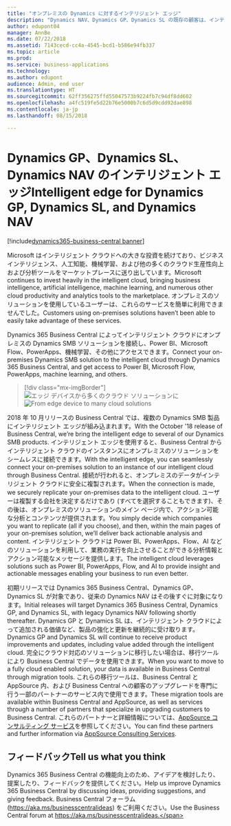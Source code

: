 ```yaml
---
title: "オンプレミスの Dynamics に対するインテリジェント エッジ"
description: "Dynamics NAV、Dynamics GP、Dynamics SL の既存の顧客は、インテリジェント エッジによってクラウド アクセスに対するサポートを取得します。"
author: edupont04
manager: AnnBe
ms.date: 07/22/2018
ms.assetid: 7143cecd-cc4a-4545-bcd1-b586e94fb337
ms.topic: article
ms.prod: 
ms.service: business-applications
ms.technology: 
ms.author: edupont
audience: Admin, end user
ms.translationtype: HT
ms.sourcegitcommit: 62ff356275ffd55047573b9224fb7c94df8dd602
ms.openlocfilehash: a4fc519fe5d22b76e5000b7c6d5d9cdd92dae898
ms.contentlocale: ja-jp
ms.lasthandoff: 08/15/2018

---
```

# <a name="intelligent-edge-for-dynamics-gp-dynamics-sl-and-dynamics-nav"></a><span data-ttu-id="d2680-103">Dynamics GP、Dynamics SL、Dynamics NAV のインテリジェント エッジ</span><span class="sxs-lookup"><span data-stu-id="d2680-103">Intelligent edge for Dynamics GP, Dynamics SL, and Dynamics NAV</span></span>

[!include[dynamics365-business-central banner](../includes/dynamics365-business-central.md)]




<span data-ttu-id="d2680-104">Microsoft はインテリジェント クラウドへの大きな投資を続けており、ビジネス インテリジェンス、人工知能、機械学習、および他の多くのクラウド生産性向上および分析ツールをマーケットプレースに送り出しています。</span><span class="sxs-lookup"><span data-stu-id="d2680-104">Microsoft continues to invest heavily in the intelligent cloud, bringing business intelligence, artificial intelligence, machine learning, and numerous other cloud productivity and analytics tools to the marketplace.</span></span> <span data-ttu-id="d2680-105">オンプレミスのソリューションを使用しているユーザーは、これらのサービスを簡単に利用できませんでした。</span><span class="sxs-lookup"><span data-stu-id="d2680-105">Customers using on-premises solutions haven’t been able to easily take advantage of these services.</span></span>  

<span data-ttu-id="d2680-106">Dynamics 365 Business Central によってインテリジェント クラウドにオンプレミスの Dynamics SMB ソリューションを接続し、Power BI、Microsoft Flow、PowerApps、機械学習、その他にアクセスできます。</span><span class="sxs-lookup"><span data-stu-id="d2680-106">Connect your on-premises Dynamics SMB solution to the intelligent cloud through Dynamics 365 Business Central, and get access to Power BI, Microsoft Flow, PowerApps, machine learning, and others.</span></span>  

> [!div class="mx-imgBorder"]
> <span data-ttu-id="d2680-107">![](media/impact-dynamics-gp-dynamics-sl-customers-1.png "エッジ デバイスから多くのクラウド ソリューションに")</span><span class="sxs-lookup"><span data-stu-id="d2680-107">![](media/impact-dynamics-gp-dynamics-sl-customers-1.png "From edge device to many cloud solutions")</span></span>  

<span data-ttu-id="d2680-108">2018 年 10 月リリースの Business Central では、複数の Dynamics SMB 製品にインテリジェント エッジが組み込まれます。</span><span class="sxs-lookup"><span data-stu-id="d2680-108">With the October '18 release of Business Central, we’re bring the intelligent edge to several of our Dynamics SMB products.</span></span> <span data-ttu-id="d2680-109">インテリジェント エッジを使用すると、Business Central からインテリジェント クラウドのインスタンスにオンプレミスのソリューションをシームレスに接続できます。</span><span class="sxs-lookup"><span data-stu-id="d2680-109">With the intelligent edge, you can seamlessly connect your on-premises solution to an instance of our intelligent cloud through Business Central.</span></span> <span data-ttu-id="d2680-110">接続が行われると、オンプレミスのデータがインテリジェント クラウドに安全に複製されます。</span><span class="sxs-lookup"><span data-stu-id="d2680-110">When the connection is made, we securely replicate your on-premises data to the intelligent cloud.</span></span> <span data-ttu-id="d2680-111">ユーザーは複製する会社を決定するだけであり (すべてを選択することもできます)、その後は、オンプレミスのソリューションのメイン ページ内で、アクション可能な分析とコンテンツが提供されます。</span><span class="sxs-lookup"><span data-stu-id="d2680-111">You simply decide which companies you want to replicate (all if you choose), and then, within the main pages of your on-premises solution, we’ll deliver back actionable analysis and content.</span></span> <span data-ttu-id="d2680-112">インテリジェント クラウドは Power BI、PowerApps、Flow、AI などのソリューションを利用して、業務の実行を向上させることができる分析情報とアクション可能なメッセージを提供します。</span><span class="sxs-lookup"><span data-stu-id="d2680-112">The intelligent cloud leverages solutions such as Power BI, PowerApps, Flow, and AI to provide insight and actionable messages enabling your business to run even better.</span></span>  

<span data-ttu-id="d2680-113">初期リリースでは Dynamics 365 Business Central、Dynamics GP、Dynamics SL が対象であり、従来の Dynamics NAV はその後すぐに対象になります。</span><span class="sxs-lookup"><span data-stu-id="d2680-113">Initial releases will target Dynamics 365 Business Central, Dynamics GP, and Dynamics SL, with legacy Dynamics NAV following shortly thereafter.</span></span> <span data-ttu-id="d2680-114">Dynamics GP と Dynamics SL は、インテリジェント クラウドによって追加される価値など、製品の強化と更新を継続的に受け取ります。</span><span class="sxs-lookup"><span data-stu-id="d2680-114">Dynamics GP and Dynamics SL will continue to receive product improvements and updates, including value added through the intelligent cloud.</span></span> <span data-ttu-id="d2680-115">完全にクラウド対応のソリューションに移行したい場合は、移行ツールにより Business Central でデータを使用できます。</span><span class="sxs-lookup"><span data-stu-id="d2680-115">When you want to move to a fully cloud enabled solution, your data is available in Business Central through migration tools.</span></span> <span data-ttu-id="d2680-116">これらの移行ツールは、Business Central と AppSource 内、および Business Central への顧客のアップグレードを専門に行う一部のパートナーのサービス内で使用できます。</span><span class="sxs-lookup"><span data-stu-id="d2680-116">These migration tools are available within Business Central and AppSource, as well as services through a number of partners that specialize in upgrading customers to Business Central.</span></span> <span data-ttu-id="d2680-117">これらのパートナーと詳細情報については、[AppSource コンサルティング サービス](https://appsource.microsoft.com/marketplace/consulting-services?product=dynamics-365%3Bdynamics-365-business-central&page=1)を参照してください。</span><span class="sxs-lookup"><span data-stu-id="d2680-117">You can find these partners and further information via [AppSource Consulting Services](https://appsource.microsoft.com/marketplace/consulting-services?product=dynamics-365%3Bdynamics-365-business-central&page=1).</span></span>  

<!--
## Status
### Availability
On-premises, hybrid
### Regional availability
No regional restrictions. Available in all Dynamics 365 Business Central supported markets.
-->

## <a name="tell-us-what-you-think"></a><span data-ttu-id="d2680-118">フィードバック</span><span class="sxs-lookup"><span data-stu-id="d2680-118">Tell us what you think</span></span>
<span data-ttu-id="d2680-119">Dynamics 365 Business Central の機能向上のため、アイデアを検討したり、提案したり、フィードバックを提供してください。</span><span class="sxs-lookup"><span data-stu-id="d2680-119">Help us improve Dynamics 365 Business Central by discussing ideas, providing suggestions, and giving feedback.</span></span> <span data-ttu-id="d2680-120">Business Central フォーラム (https://aka.ms/businesscentralideas) をご利用ください。</span><span class="sxs-lookup"><span data-stu-id="d2680-120">Use the Business Central forum at https://aka.ms/businesscentralideas.</span></span>

